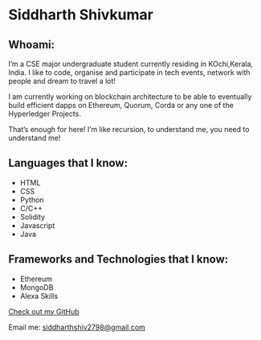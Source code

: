 # Siddharth Shivkumar

## Whoami:
I’m a CSE major undergraduate student currently residing in KOchi,Kerala, India. I like to code, organise and participate in tech events, network with people and dream to travel a lot! 

I am currently working on blockchain architecture to be able to eventually build efficient dapps on Ethereum, Quorum, Corda or any one of the Hyperledger Projects.

That’s enough for here! I’m like recursion, to understand me, you need to understand me! 



## Languages that I know:

- HTML
- CSS
- Python
- C/C++
- Solidity
- Javascript
- Java



## Frameworks and Technologies that I know:

- Ethereum
- MongoDB
- Alexa Skills


[Check out my GitHub](https://github.com/siddharth2798)

Email me: siddharthshiv2798@gmail.com
